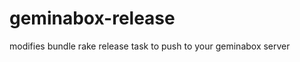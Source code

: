 geminabox-release
=================

modifies bundle rake release task to push to your geminabox server
